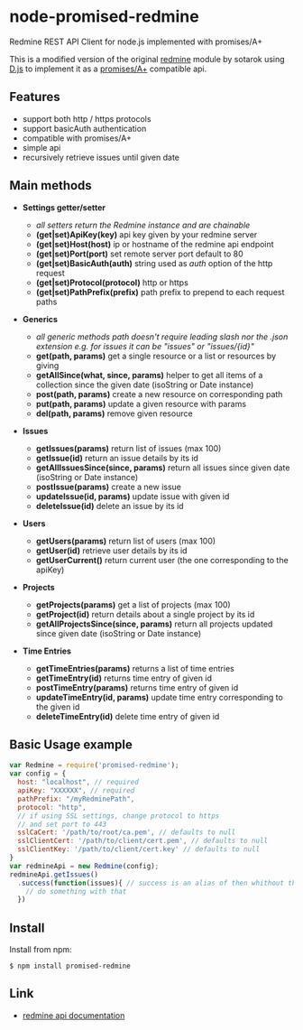 node-promised-redmine
===============

Redmine REST API Client for node.js implemented with promises/A+

This is a modified version of the original [redmine](https://github.com/sotarok/node-redmine) module by sotarok  using [D.js](https://github.com/malko/D.js) to implement it as a [promises/A+](http://promises-aplus.github.io/promises-spec/) compatible api.


Features
---------
* support both http / https protocols
* support basicAuth authentication
* compatible with promises/A+
* simple api
* recursively retrieve issues until given date

Main methods
------------
- **Settings getter/setter**
  - _all setters return the Redmine instance and are chainable_
  - **(get|set)ApiKey(key)** api key given by your redmine server
  - **(get|set)Host(host)** ip or hostname of the redmine api endpoint
  - **(get|set)Port(port)** set remote server port default to 80
  - **(get|set)BasicAuth(auth)** string used as *auth* option of the http request
  - **(get|set)Protocol(protocol)** http or https
  - **(get|set)PathPrefix(prefix)** path prefix to prepend to each request paths


- **Generics**
  - _all generic methods path doesn't require leading slash nor the .json extension e.g. for issues it can be "issues" or "issues/{id}"_
  - **get(path, params)** get a single resource or a list or resources by giving
  - **getAllSince(what, since, params)** helper to get all items of a collection since the given date (isoString or Date instance)
  - **post(path, params)** create a new resource on corresponding path
  -  **put(path, params)** update a given resource with params
  -  **del(path, params)** remove given resource


- **Issues**
  - **getIssues(params)** return list of issues (max 100)
  - **getIssue(id)** return an issue details by its id
  - **getAllIssuesSince(since, params)** return all issues since given date (isoString or Date instance)
  - **postIssue(params)** create a new issue
  - **updateIssue(id, params)** update issue with given id
  - **deleteIssue(id)** delete an issue by its id
- **Users**
  - **getUsers(params)** return list of users (max 100)
  - **getUser(id)** retrieve user details by its id
  - **getUserCurrent()** return current user (the one corresponding to the apiKey)
- **Projects**
  - **getProjects(params)** get a list of projects (max 100)
  - **getProject(id)** return details about a single project by its id
  - **getAllProjectsSince(since, params)** return all projects updated since given date (isoString or Date instance)
- **Time Entries**
  - **getTimeEntries(params)** returns a list of time entries
  - **getTimeEntry(id)** returns time entry of given id
  - **postTimeEntry(params)** returns time entry of given id
  - **updateTimeEntry(id, params)** update time entry corresponding to the given id
  - **deleteTimeEntry(id)** delete time entry of given id


Basic Usage example
-------------------
```javascript
var Redmine = require('promised-redmine');
var config = {
  host: "localhost", // required
  apiKey: "XXXXXX", // required
  pathPrefix: "/myRedminePath",
  protocol: "http",
  // if using SSL settings, change protocol to https
  // and set port to 443
  sslCaCert: '/path/to/root/ca.pem', // defaults to null
  sslClientCert: '/path/to/client/cert.pem', // defaults to null
  sslClientKey: '/path/to/client/cert.key' // defaults to null
}
var redmineApi = new Redmine(config);
redmineApi.getIssues()
  .success(function(issues){ // success is an alias of then whithout the promise rejection management in D.js the underlying promise library
    // do something with that
  })
```

Install
---------

Install from npm:

    $ npm install promised-redmine


Link
------

* [redmine api documentation](http://www.redmine.org/projects/redmine/wiki/Rest_api)
